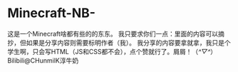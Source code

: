 # Minecraft-NB-
这是一个Minecraft啥都有些的的东东。
我只要求你们一点：里面的内容可以摘抄，但如果是分享内容则需要标明作者（我）。
我分享的内容要拿就拿，我只是个学生啊，只会写HTML（JS和CSS都不会），点个赞就行了。屑屑！（*^▽^*）
Bilibili@CHunmilK淳牛奶
